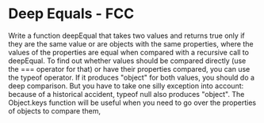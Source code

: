 # Deep Equals - FCC

Write a function deepEqual that takes two values and returns true only if they
are the same value or are objects with the same properties, where the values
of the properties are equal when compared with a recursive call to deepEqual.
To find out whether values should be compared directly (use the === operator
for that) or have their properties compared, you can use the typeof operator.
If it produces "object" for both values, you should do a deep comparison.
But you have to take one silly exception into account: because of a historical
accident, typeof null also produces "object".
The Object.keys function will be useful when you need to go over the properties of objects to compare them,
